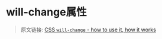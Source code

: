 # will-change属性

> 原文链接: [CSS `will-change` - how to use it, how it works](https://stackoverflow.com/questions/26907265/css-will-change-how-to-use-it-how-it-works)